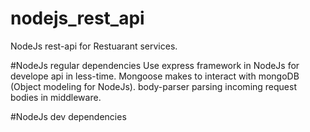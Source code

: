 # nodejs_rest_api
NodeJs rest-api for Restuarant services.

#NodeJs regular dependencies
Use express framework in NodeJs for develope api in less-time.
Mongoose makes to interact with mongoDB (Object modeling for NodeJs).
body-parser parsing incoming request bodies in middleware.

#NodeJs dev dependencies
